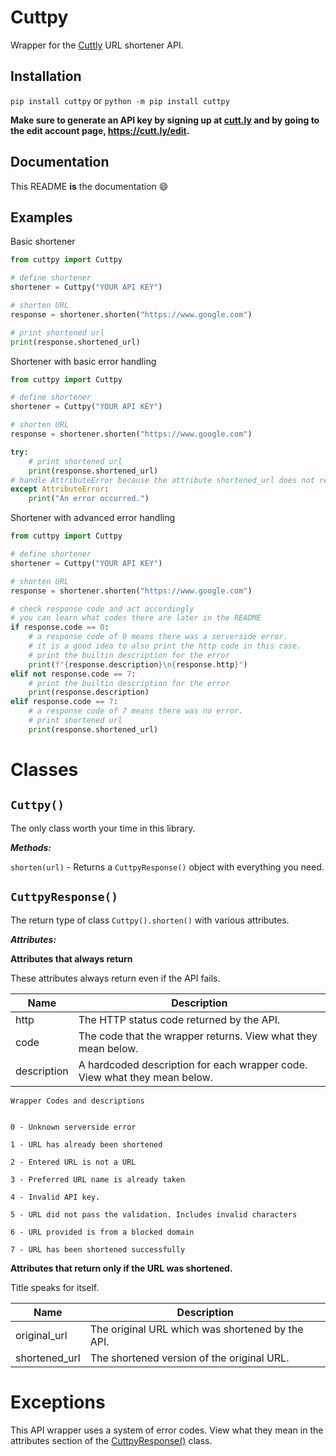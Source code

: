 # Cuttpy

Wrapper for the [Cuttly](https://cutt.ly/) URL shortener API.

## Installation

`pip install cuttpy` or `python -m pip install cuttpy`

**Make sure to generate an API key by signing up at [cutt.ly](https://cutt.ly/register) and
by going to the edit account page, https://cutt.ly/edit.**

## Documentation

This README **is** the documentation :smile:

## Examples

Basic shortener
```python
from cuttpy import Cuttpy

# define shortener
shortener = Cuttpy("YOUR API KEY")

# shorten URL
response = shortener.shorten("https://www.google.com")

# print shortened url
print(response.shortened_url)
```
Shortener with basic error handling
```python
from cuttpy import Cuttpy

# define shortener
shortener = Cuttpy("YOUR API KEY")

# shorten URL
response = shortener.shorten("https://www.google.com")

try:
    # print shortened url
    print(response.shortened_url)
# handle AttributeError because the attribute shortened_url does not return if there was an issue shortening the URL
except AttributeError:
    print("An error occurred.")
```
Shortener with advanced error handling
```python
from cuttpy import Cuttpy

# define shortener
shortener = Cuttpy("YOUR API KEY")

# shorten URL
response = shortener.shorten("https://www.google.com")

# check response code and act accordingly
# you can learn what codes there are later in the README
if response.code == 0:
    # a response code of 0 means there was a serverside error. 
    # it is a good idea to also print the http code in this case.
    # print the builtin description for the error
    print(f"{response.description}\n{response.http}")
elif not response.code == 7:
    # print the builtin description for the error
    print(response.description)
elif response.code == 7:
    # a response code of 7 means there was no error.
    # print shortened url
    print(response.shortened_url)
```

# Classes

## `Cuttpy()`
The only class worth your time in this library.

***Methods:***

`shorten(url)` - Returns a `CuttpyResponse()` object with everything you need.

## <a name="cuttpy"></a>`CuttpyResponse()`
The return type of class `Cuttpy().shorten()` with various attributes.

***Attributes:***

**Attributes that always return**

These attributes always return even if the API fails. 

| Name | Description                                                  |
|------|--------------------------------------------------------------|
| http | The HTTP status code returned by the API.                    |
| code | The code that the wrapper returns. View what they mean below.|
| description | A hardcoded description for each wrapper code. View what they mean below.|

```
Wrapper Codes and descriptions


0 - Unknown serverside error

1 - URL has already been shortened

2 - Entered URL is not a URL

3 - Preferred URL name is already taken

4 - Invalid API key.

5 - URL did not pass the validation. Includes invalid characters

6 - URL provided is from a blocked domain

7 - URL has been shortened successfully
```

**Attributes that return only if the URL was shortened.**

Title speaks for itself. 

| Name          | Description                                      |
|---------------|--------------------------------------------------|
| original_url  | The original URL which was shortened by the API. |
| shortened_url | The shortened version of the original URL.       |

# Exceptions
This API wrapper uses a system of error codes. View what they mean in the attributes section of the 
[CuttpyResponse()](cuttpy) class.